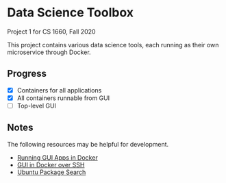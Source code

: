 # Data Science Toolbox
Project 1 for CS 1660, Fall 2020

This project contains various data science tools, each running as their own
microservice through Docker.

## Progress
- [x] Containers for all applications
- [x] All containers runnable from GUI
- [ ] Top-level GUI

## Notes
The following resources may be helpful for development.
 * [Running GUI Apps in Docker](http://fabiorehm.com/blog/2014/09/11/running-gui-apps-with-docker/)
 * [GUI in Docker over SSH](https://blog.yadutaf.fr/2017/09/10/running-a-graphical-app-in-a-docker-container-on-a-remote-server/)
 * [Ubuntu Package Search](https://packages.ubuntu.com/search)

